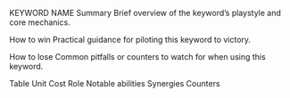 KEYWORD NAME
Summary
Brief overview of the keyword’s playstyle and core mechanics.

How to win
Practical guidance for piloting this keyword to victory.

How to lose
Common pitfalls or counters to watch for when using this keyword.

Table
Unit	Cost	Role	Notable abilities	Synergies	Counters
